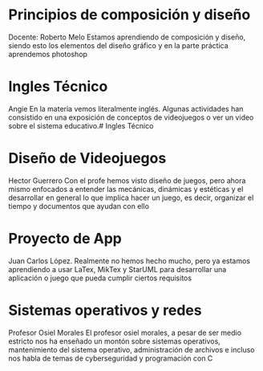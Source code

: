 # Principios de composición y diseño
Docente: Roberto Melo 
Estamos aprendiendo de composición y diseño, siendo esto los elementos del diseño gráfico y en la parte práctica aprendemos photoshop
# Ingles Técnico
Angie
En la materia vemos literalmente inglés. Algunas actividades han consistido en una exposición de conceptos de videojuegos o ver un video sobre el sistema educativo.# Ingles Técnico
# Diseño de Videojuegos
Hector Guerrero
Con el profe hemos visto diseño de juegos, pero ahora mismo enfocados a entender las mecánicas, dinámicas y estéticas y el desarrollar en general lo que implica hacer un juego, es decir, organizar el tiempo y documentos que ayudan con ello 
# Proyecto de App
Juan Carlos López.
Realmente no hemos hecho mucho, pero ya estamos aprendiendo a usar LaTex, MikTex y StarUML para desarrollar una aplicación o juego que pueda cumplir ciertos requisitos
# Sistemas operativos y redes
Profesor Osiel Morales
El profesor osiel morales, a pesar de ser medio estricto nos ha enseñado un montón sobre sistemas operativos, mantenimiento del sistema operativo, administración de archivos e incluso nos habla de temas de cyberseguridad y programación con C

